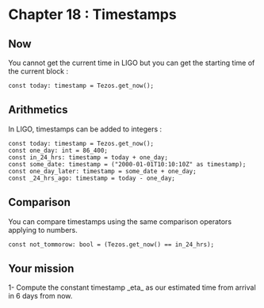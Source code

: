 # Chapter 18 : Timestamps

<dialog character="pilot">Osiris, here we come! [FTL ENGINE ACTIVATING] Make yourself comfortable captain, it's gonna take some time.</dialog>

## Now

You cannot get the current time in LIGO but you can get the starting time of the current block :

```
const today: timestamp = Tezos.get_now();
```

## Arithmetics

In LIGO, timestamps can be added to integers :

```
const today: timestamp = Tezos.get_now();
const one_day: int = 86_400;
const in_24_hrs: timestamp = today + one_day;
const some_date: timestamp = ("2000-01-01T10:10:10Z" as timestamp);
const one_day_later: timestamp = some_date + one_day;
const _24_hrs_ago: timestamp = today - one_day;
```

## Comparison

You can compare timestamps using the same comparison operators applying to numbers.

```
const not_tommorow: bool = (Tezos.get_now() == in_24_hrs);
```

## Your mission

<!-- prettier-ignore --> 1- Compute the constant timestamp _eta_ as our estimated time from arrival in 6 days from now.
